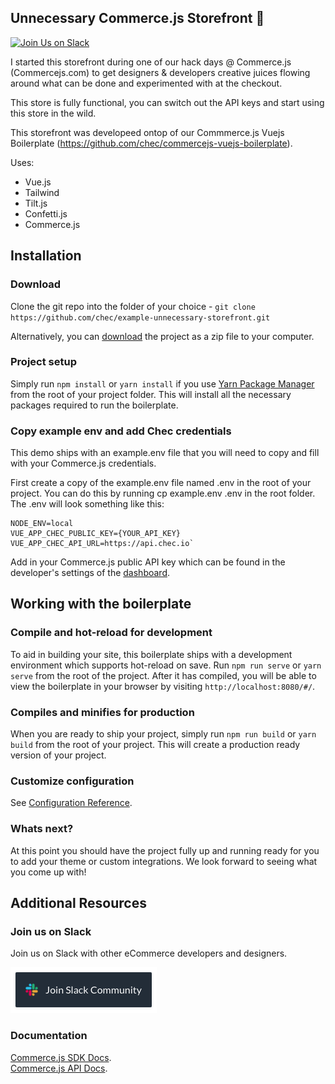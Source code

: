 ## Unnecessary Commerce.js Storefront 🎉

[![Join Us on Slack](https://github.com/chec/example-unnecessary-storefront/blob/master/src/assets/demo.gif)](http://slack.commercejs.com)

I started this storefront during one of our hack days @ Commerce.js (Commercejs.com)  to get designers & developers creative juices flowing around what can be done and experimented with at the checkout. 

This store is fully functional, you can switch out the API keys and start using this store in the wild.

This storefront was developeed ontop of our Commmerce.js Vuejs Boilerplate (https://github.com/chec/commercejs-vuejs-boilerplate). 

Uses:
- Vue.js
- Tailwind
- Tilt.js
- Confetti.js
- Commerce.js

## Installation

### Download

Clone the git repo into the folder of your choice - `git clone https://github.com/chec/example-unnecessary-storefront.git`

Alternatively, you can [download](https://github.com/chec/example-unnecessary-storefront/archive/master.zip) the project as a zip file to your computer.

### Project setup

Simply run `npm install` or `yarn install` if you use [Yarn Package Manager](https://yarnpkg.com/) from the root of your project folder. This will install all the necessary packages required to run the boilerplate. 

### Copy example env and add Chec credentials

This demo ships with an example.env file that you will need to copy and fill with your Commerce.js credentials.   

First create a copy of the example.env file named .env in the root of your project.  You can do this by running cp example.env .env in the root folder.  The .env will look something like this:

```
NODE_ENV=local
VUE_APP_CHEC_PUBLIC_KEY={YOUR_API_KEY}
VUE_APP_CHEC_API_URL=https://api.chec.io`
```

Add in your Commerce.js public API key which can be found in the developer's settings of the [dashboard](https://dashboard.chec.io/settings/developer).

## Working with the boilerplate
 
### Compile and hot-reload for development

To aid in building your site, this boilerplate ships with a development environment which supports hot-reload on save. Run  `npm run serve` or `yarn serve` from the root of the project. After it has compiled, you will be able to view the boilerplate in your browser by visiting `http://localhost:8080/#/`.


### Compiles and minifies for production

When you are ready to ship your project, simply run `npm run build` or `yarn build` from the root of your project. This will create a production ready version of your project.


### Customize configuration
See [Configuration Reference](https://cli.vuejs.org/config/).


### Whats next?

At this point you should have the project fully up and running ready for you to add your theme or custom integrations. We look forward to seeing what you come up with!

## Additional Resources

### Join us on Slack

Join us on Slack with other eCommerce developers and designers. 

[![Join Us on Slack](https://github.com/chec/example-unnecessary-storefront/blob/master/src/assets/slackButton.png)](http://slack.commercejs.com)


### Documentation
[Commerce.js SDK Docs](https://commercejs.com/docs/).  
[Commerce.js API Docs](https://commercejs.com/docs/api/#introduction).  

